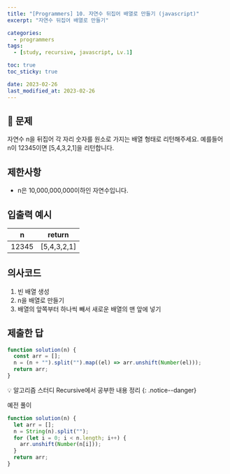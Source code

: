 ```yaml
---
title: "[Programmers] 10. 자연수 뒤집어 배열로 만들기 (javascript)"
excerpt: "자연수 뒤집어 배열로 만들기"

categories:
  - programmers
tags:
  - [study, recursive, javascript, Lv.1]

toc: true
toc_sticky: true

date: 2023-02-26
last_modified_at: 2023-02-26
---
```


## 🤔 문제

자연수 n을 뒤집어 각 자리 숫자를 원소로 가지는 배열 형태로 리턴해주세요. 예를들어 n이 12345이면 [5,4,3,2,1]을 리턴합니다.

## 제한사항

- n은 10,000,000,000이하인 자연수입니다.

## 입출력 예시

| n     | return      |
| ----- | ----------- |
| 12345 | [5,4,3,2,1] |

## 의사코드

1. 빈 배열 생성
2. n을 배열로 만들기
3. 배열의 앞쪽부터 하나씩 빼서 새로운 배열의 맨 앞에 넣기

## 제출한 답

```javascript
function solution(n) {
  const arr = [];
  n = (n + "").split("").map((el) => arr.unshift(Number(el)));
  return arr;
}
```

💡 알고리즘 스터디 Recursive에서 공부한 내용 정리
{: .notice--danger}

예전 풀이

```javascript
function solution(n) {
  let arr = [];
  n = String(n).split("");
  for (let i = 0; i < n.length; i++) {
    arr.unshift(Number(n[i]));
  }
  return arr;
}
```
